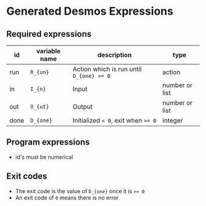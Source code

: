 # Generated Desmos Expressions

## Required expressions
| id   | variable name | description                              |  type
|------|---------------|------------------------------------------|----------------
| run  | `R_{un}`      | Action which is run until `D_{one} >= 0` |  action
| in   | `I_{n}`       | Input                                    |  number or list
| out  | `O_{ut}`      | Output                                   |  number or list
| done | `D_{one}`     | Initialized `< 0`, exit when `>= 0`      |  integer

## Program expressions
- id's must be numerical

## Exit codes
- The exit code is the value of `D_{one}` once it is `>= 0`
- An exit code of `0` means there is no error
